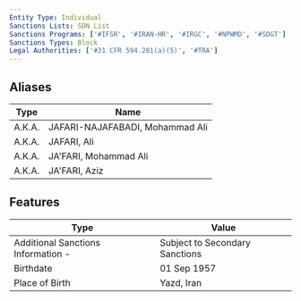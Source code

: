 ```yaml
---
Entity Type: Individual
Sanctions Lists: SDN List
Sanctions Programs: ['#IFSR', '#IRAN-HR', '#IRGC', '#NPWMD', '#SDGT']
Sanctions Types: Block
Legal Authorities: ['#31 CFR 594.201(a)(5)', '#TRA']
---
```


## Aliases
| Type  | Name      | 
|-------|-----------|
| A.K.A. | JAFARI-NAJAFABADI, Mohammad Ali |
| A.K.A. | JAFARI, Ali |
| A.K.A. | JA'FARI, Mohammad Ali |
| A.K.A. | JA'FARI, Aziz |

## Features
| Type  | Value      |
|-------|------------|
| Additional Sanctions Information - | Subject to Secondary Sanctions |
| Birthdate | 01 Sep 1957 |
| Place of Birth | Yazd, Iran |
